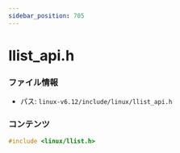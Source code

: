 ```yaml
---
sidebar_position: 705
---
```

# llist_api.h

### ファイル情報

- パス: `linux-v6.12/include/linux/llist_api.h`

### コンテンツ

```h
#include <linux/llist.h>

```
